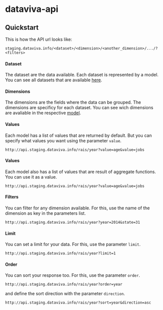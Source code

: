 # dataviva-api


## Quickstart

This is how the API url looks like:

```
staging.dataviva.info/<dataset>/<dimension>/<another_dimension>/.../?<filters>
```


#### Dataset

The dataset are the data available. Each dataset is represented by a model. You can see all datasets that are available [here](https://github.com/DataViva/dataviva-api/tree/master/app/models).


#### Dimensions

The dimensions are the fields where the data can be grouped. The dimensions are specificy for each dataset. You can see wich dimensions are avaliable in the respective [model](https://github.com/DataViva/dataviva-api/tree/master/app/models).


#### Values

Each model has a list of values that are returned by default. But you can specify what values you want using the parameter `value`.

```
http://api.staging.dataviva.info/rais/year?value=age&value=jobs
```

#### Values

Each model also has a list of values that are result of aggregate functions. You can use it as a value.

```
http://api.staging.dataviva.info/rais/year?value=age&value=jobs
```


#### Filters

You can filter for any dimension available. For this, use the name of the dimension as key in the parameters list.

```
http://api.staging.dataviva.info/rais/year?year=2014&state=31
```


#### Limit

You can set a limit for your data. For this, use the parameter `limit`.


```
http://api.staging.dataviva.info/rais/year?limit=1
```


#### Order

You can sort your response too. For this, use the parameter `order`.


```
http://api.staging.dataviva.info/rais/year?order=year
```

and define the sort direction with the parameter `direction`.


```
http://api.staging.dataviva.info/rais/year?sort=year&direction=asc
```